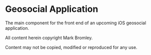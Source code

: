 # Geosocial Application


The main component for the front end of an upcoming iOS geosocial application.

All content herein copyright Mark Bromley.

Content may not be copied, modified or reproduced for any use.